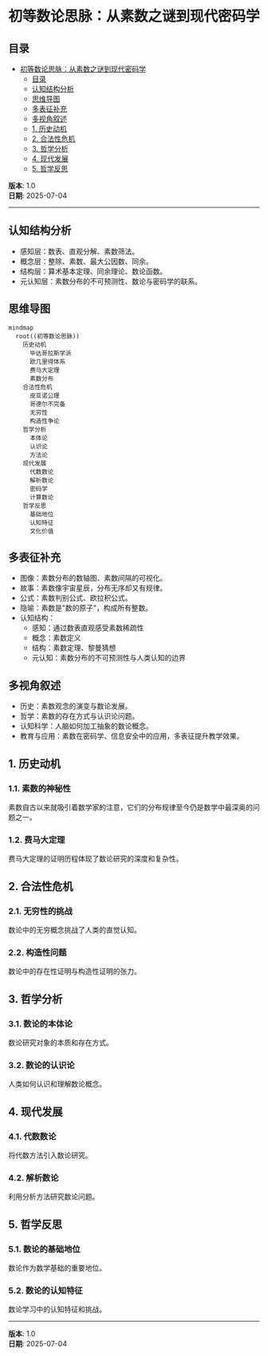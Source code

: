 # 初等数论思脉：从素数之谜到现代密码学

## 目录

- [初等数论思脉：从素数之谜到现代密码学](#初等数论思脉从素数之谜到现代密码学)
  - [目录](#目录)
  - [认知结构分析](#认知结构分析)
  - [思维导图](#思维导图)
  - [多表征补充](#多表征补充)
  - [多视角叙述](#多视角叙述)
  - [1. 历史动机](#1-历史动机)
  - [2. 合法性危机](#2-合法性危机)
  - [3. 哲学分析](#3-哲学分析)
  - [4. 现代发展](#4-现代发展)
  - [5. 哲学反思](#5-哲学反思)

**版本**: 1.0  
**日期**: 2025-07-04

---

## 认知结构分析

- 感知层：数表、直观分解、素数筛法。
- 概念层：整除、素数、最大公因数、同余。
- 结构层：算术基本定理、同余理论、数论函数。
- 元认知层：素数分布的不可预测性、数论与密码学的联系。

## 思维导图

```mermaid
mindmap
  root((初等数论思脉))
    历史动机
      毕达哥拉斯学派
      欧几里得体系
      费马大定理
      素数分布
    合法性危机
      皮亚诺公理
      哥德尔不完备
      无穷性
      构造性争论
    哲学分析
      本体论
      认识论
      方法论
    现代发展
      代数数论
      解析数论
      密码学
      计算数论
    哲学反思
      基础地位
      认知特征
      文化价值
```

## 多表征补充

- 图像：素数分布的数轴图、素数间隔的可视化。
- 故事：素数像宇宙星辰，分布无序却又有规律。
- 公式：素数判别公式、欧拉积公式。
- 隐喻：素数是"数的原子"，构成所有整数。
- 认知结构：
  - 感知：通过数表直观感受素数稀疏性
  - 概念：素数定义
  - 结构：素数定理、黎曼猜想
  - 元认知：素数分布的不可预测性与人类认知的边界

## 多视角叙述

- 历史：素数观念的演变与数论发展。
- 哲学：素数的存在方式与认识论问题。
- 认知科学：人脑如何加工抽象的数论概念。
- 教育与应用：素数在密码学、信息安全中的应用，多表征提升教学效果。

## 1. 历史动机

### 1.1. 素数的神秘性

素数自古以来就吸引着数学家的注意，它们的分布规律至今仍是数学中最深奥的问题之一。

### 1.2. 费马大定理

费马大定理的证明历程体现了数论研究的深度和复杂性。

## 2. 合法性危机

### 2.1. 无穷性的挑战

数论中的无穷概念挑战了人类的直觉认知。

### 2.2. 构造性问题

数论中的存在性证明与构造性证明的张力。

## 3. 哲学分析

### 3.1. 数论的本体论

数论研究对象的本质和存在方式。

### 3.2. 数论的认识论

人类如何认识和理解数论概念。

## 4. 现代发展

### 4.1. 代数数论

将代数方法引入数论研究。

### 4.2. 解析数论

利用分析方法研究数论问题。

## 5. 哲学反思

### 5.1. 数论的基础地位

数论作为数学基础的重要地位。

### 5.2. 数论的认知特征

数论学习中的认知特征和挑战。

---

**版本**: 1.0  
**日期**: 2025-07-04
